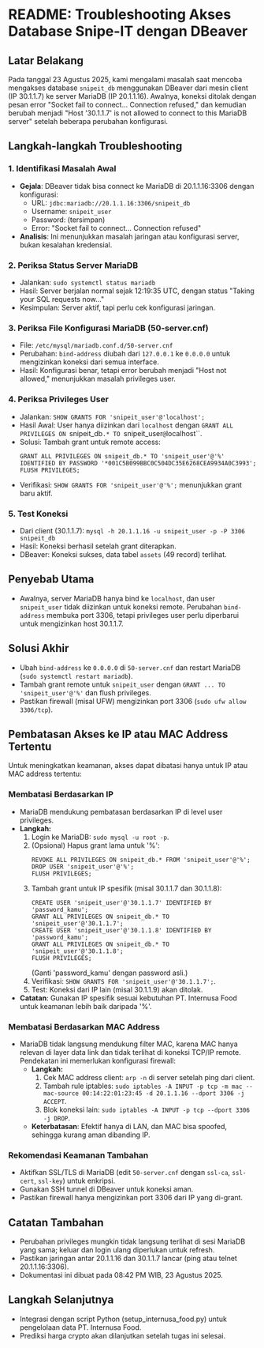# README: Troubleshooting Akses Database Snipe-IT dengan DBeaver

## Latar Belakang
Pada tanggal 23 Agustus 2025, kami mengalami masalah saat mencoba mengakses database `snipeit_db` menggunakan DBeaver dari mesin client (IP 30.1.1.7) ke server MariaDB (IP 20.1.1.16). Awalnya, koneksi ditolak dengan pesan error "Socket fail to connect... Connection refused," dan kemudian berubah menjadi "Host '30.1.1.7' is not allowed to connect to this MariaDB server" setelah beberapa perubahan konfigurasi.

## Langkah-langkah Troubleshooting

### 1. **Identifikasi Masalah Awal**
- **Gejala**: DBeaver tidak bisa connect ke MariaDB di 20.1.1.16:3306 dengan konfigurasi:
  - URL: `jdbc:mariadb://20.1.1.16:3306/snipeit_db`
  - Username: `snipeit_user`
  - Password: (tersimpan)
  - Error: "Socket fail to connect... Connection refused"
- **Analisis**: Ini menunjukkan masalah jaringan atau konfigurasi server, bukan kesalahan kredensial.

### 2. **Periksa Status Server MariaDB**
- Jalankan: `sudo systemctl status mariadb`
- Hasil: Server berjalan normal sejak 12:19:35 UTC, dengan status "Taking your SQL requests now..."
- Kesimpulan: Server aktif, tapi perlu cek konfigurasi jaringan.

### 3. **Periksa File Konfigurasi MariaDB (50-server.cnf)**
- File: `/etc/mysql/mariadb.conf.d/50-server.cnf`
- Perubahan: `bind-address` diubah dari `127.0.0.1` ke `0.0.0.0` untuk mengizinkan koneksi dari semua interface.
- Hasil: Konfigurasi benar, tetapi error berubah menjadi "Host not allowed," menunjukkan masalah privileges user.

### 4. **Periksa Privileges User**
- Jalankan: `SHOW GRANTS FOR 'snipeit_user'@'localhost';`
- Hasil Awal: User hanya diizinkan dari `localhost` dengan `GRANT ALL PRIVILEGES ON `snipeit_db`.* TO `snipeit_user`@`localhost``.
- Solusi: Tambah grant untuk remote access:
  ```
  GRANT ALL PRIVILEGES ON snipeit_db.* TO 'snipeit_user'@'%' IDENTIFIED BY PASSWORD '*001C5B099BBC0C504DC35E6268CEA9934A0C3993';
  FLUSH PRIVILEGES;
  ```
- Verifikasi: `SHOW GRANTS FOR 'snipeit_user'@'%';` menunjukkan grant baru aktif.

### 5. **Test Koneksi**
- Dari client (30.1.1.7): `mysql -h 20.1.1.16 -u snipeit_user -p -P 3306 snipeit_db`
- Hasil: Koneksi berhasil setelah grant diterapkan.
- DBeaver: Koneksi sukses, data tabel `assets` (49 record) terlihat.

## Penyebab Utama
- Awalnya, server MariaDB hanya bind ke `localhost`, dan user `snipeit_user` tidak diizinkan untuk koneksi remote. Perubahan `bind-address` membuka port 3306, tetapi privileges user perlu diperbarui untuk mengizinkan host 30.1.1.7.

## Solusi Akhir
- Ubah `bind-address` ke `0.0.0.0` di `50-server.cnf` dan restart MariaDB (`sudo systemctl restart mariadb`).
- Tambah grant remote untuk `snipeit_user` dengan `GRANT ... TO 'snipeit_user'@'%'` dan flush privileges.
- Pastikan firewall (misal UFW) mengizinkan port 3306 (`sudo ufw allow 3306/tcp`).

## Pembatasan Akses ke IP atau MAC Address Tertentu
Untuk meningkatkan keamanan, akses dapat dibatasi hanya untuk IP atau MAC address tertentu:

### Membatasi Berdasarkan IP
- MariaDB mendukung pembatasan berdasarkan IP di level user privileges.
- **Langkah:**
  1. Login ke MariaDB: `sudo mysql -u root -p`.
  2. (Opsional) Hapus grant lama untuk '%':
     ```
     REVOKE ALL PRIVILEGES ON snipeit_db.* FROM 'snipeit_user'@'%';
     DROP USER 'snipeit_user'@'%';
     FLUSH PRIVILEGES;
     ```
  3. Tambah grant untuk IP spesifik (misal 30.1.1.7 dan 30.1.1.8):
     ```
     CREATE USER 'snipeit_user'@'30.1.1.7' IDENTIFIED BY 'password_kamu';
     GRANT ALL PRIVILEGES ON snipeit_db.* TO 'snipeit_user'@'30.1.1.7';
     CREATE USER 'snipeit_user'@'30.1.1.8' IDENTIFIED BY 'password_kamu';
     GRANT ALL PRIVILEGES ON snipeit_db.* TO 'snipeit_user'@'30.1.1.8';
     FLUSH PRIVILEGES;
     ```
     (Ganti 'password_kamu' dengan password asli.)
  4. Verifikasi: `SHOW GRANTS FOR 'snipeit_user'@'30.1.1.7';`.
  5. Test: Koneksi dari IP lain (misal 30.1.1.9) akan ditolak.
- **Catatan**: Gunakan IP spesifik sesuai kebutuhan PT. Internusa Food untuk keamanan lebih baik daripada '%'.

### Membatasi Berdasarkan MAC Address
- MariaDB tidak langsung mendukung filter MAC, karena MAC hanya relevan di layer data link dan tidak terlihat di koneksi TCP/IP remote. Pendekatan ini memerlukan konfigurasi firewall:
  - **Langkah:**
    1. Cek MAC address client: `arp -n` di server setelah ping dari client.
    2. Tambah rule iptables: `sudo iptables -A INPUT -p tcp -m mac --mac-source 00:14:22:01:23:45 -d 20.1.1.16 --dport 3306 -j ACCEPT`.
    3. Blok koneksi lain: `sudo iptables -A INPUT -p tcp --dport 3306 -j DROP`.
  - **Keterbatasan**: Efektif hanya di LAN, dan MAC bisa spoofed, sehingga kurang aman dibanding IP.

### Rekomendasi Keamanan Tambahan
- Aktifkan SSL/TLS di MariaDB (edit `50-server.cnf` dengan `ssl-ca`, `ssl-cert`, `ssl-key`) untuk enkripsi.
- Gunakan SSH tunnel di DBeaver untuk koneksi aman.
- Pastikan firewall hanya mengizinkan port 3306 dari IP yang di-grant.

## Catatan Tambahan
- Perubahan privileges mungkin tidak langsung terlihat di sesi MariaDB yang sama; keluar dan login ulang diperlukan untuk refresh.
- Pastikan jaringan antar 20.1.1.16 dan 30.1.1.7 lancar (ping atau telnet 20.1.1.16:3306).
- Dokumentasi ini dibuat pada 08:42 PM WIB, 23 Agustus 2025.

## Langkah Selanjutnya
- Integrasi dengan script Python (setup_internusa_food.py) untuk pengelolaan data PT. Internusa Food.
- Prediksi harga crypto akan dilanjutkan setelah tugas ini selesai.
